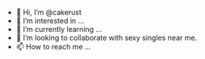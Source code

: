 - 👋 Hi, I’m @cakerust
- 👀 I’m interested in ...
- 🌱 I’m currently learning ...
- 💞️ I’m looking to collaborate with sexy singles near me.
- 📫 How to reach me ...

<!---
cakerust/cakerust is a ✨ special ✨ repository because its `README.md` (this file) appears on your GitHub profile.
You can click the Preview link to take a look at your changes.
--->
